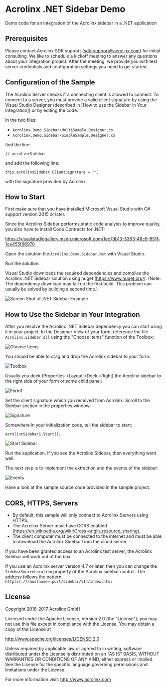 # Acrolinx .NET Sidebar Demo

Demo code for an integration of the Acrolinx sidebar in a .NET application

## Prerequisites

Please contact Acrolinx SDK support (sdk-support@acrolinx.com) for initial consulting. 
We like to schedule a kickoff meeting to answer any questions about your integration project. 
After the meeting, we provide you with test server credentials and configuration settings you need to get started.

## Configuration of the Sample

The Acrolinx Server checks if a connecting client is allowed to connect. To connect to a server, you must provide a valid client signature by using the Visual Studio Designer (described in [How to use the Sidebar in Your Integration]) or by editing the code:

In the two files:

* `Acrolinx.Demo.Sidebar\MultiSample.Designer.cs`
* `Acrolinx.Demo.Sidebar\SimpleSample.Designer.cs`

find the line:

	// acrolinxSidebar

and add the following line:

	this.acrolinxSidebar.ClientSignature = "";

with the signature provided by Acrolinx.

## How to Start

First make sure that you have installed Microsoft Visual Studio with C# support version 2015 or later.

Since the Acrolinx Sidebar performs static code analysis to improve quality, you also have to install Code Contracts for .NET:

https://visualstudiogallery.msdn.microsoft.com/1ec7db13-3363-46c9-851f-1ce455f66970

Open the solution file `Acrolinx.Demo.Sidebar.Net` with Visual Studio.

Run the solution.
 
Visual Studio downloads the required dependencies and compiles the Acrolinx .NET Sidebar solution using nuget (https://www.nuget.org/).
(Note: The dependency download may fail on the first build. This problem can usually be solved by building a second time.)

![Screen Shot of .NET Sidebar Example](/doc/sample.png)

## How to Use the Sidebar in Your Integration

After you resolve the Acrolinx .NET Sidebar dependency you can start using it in your project. In the Designer View of your form, reference the file `Acrolinx.Sidebar.dll` using the "Choose Items" function of the Toolbox:

![Choose Items](/doc/chooseitems.png)

You should be able to drag and drop the Acrolinx sidebar to your form:

![Toolbox](/doc/toolbox.png)

Usually you dock (Properties->Layout->Dock->Right) the Acrolinx sidebar to the right side of your form or some child panel:

![Form1](/doc/form1.png)

Set the client signature which you received from Acrolinx. Scroll to the Sidebar section in the properties window:

![Signature](/doc/signature.png)

Somewhere in your initialization code, tell the sidebar to start:

	acrolinxSidebar1.Start();

![Start Sidebar](/doc/start.png)

Run the application. If you see the Acrolinx Sidebar, then everything went well.

The next step is to implement the extraction and the events of the sidebar:

![Events](/doc/events.png)

Have a look at the sample source code provided in the sample project. 

## CORS, HTTPS, Servers

* By default, this sample will only connect to Acrolinx Servers using HTTPS.
* The Acrolinx Server must have CORS enabled (https://en.wikipedia.org/wiki/Cross-origin_resource_sharing),
* The client computer must be connected to the internet and must be able to download the Acrolinx Sidebar from the cloud server.

If you have been granted access to an Acrolinx test server, the Acrolinx Sidebar will work out of the box.

If you use an Acrolinx server version 4.7 or later, then you can change the `SidebarSourceLocation` property of the Acrolinx sidebar control.
The address follows the pattern `http(s)://<hostname>:port/sidebar/v14/index.html`

## License

Copyright 2016-2017 Acrolinx GmbH

Licensed under the Apache License, Version 2.0 (the "License");
you may not use this file except in compliance with the License.
You may obtain a copy of the License at

http://www.apache.org/licenses/LICENSE-2.0

Unless required by applicable law or agreed to in writing, software
distributed under the License is distributed on an "AS IS" BASIS,
WITHOUT WARRANTIES OR CONDITIONS OF ANY KIND, either express or implied.
See the License for the specific language governing permissions and
limitations under the License.

For more information visit: http://www.acrolinx.com

